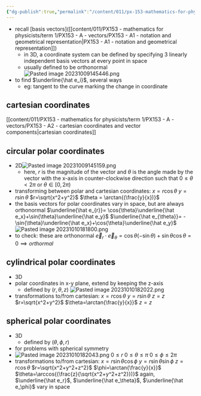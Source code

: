 ```yaml
---
{"dg-publish":true,"permalink":"/content/011/px-153-mathematics-for-physicists/term-1/px-153-a-vectors/px-153-a5-coordinate-systems/","created":"2024-11-25T10:50:32.000+00:00","updated":"2024-11-26T23:13:12.269+00:00"}
---
```


- recall [basis vectors]([[content/011/PX153 - mathematics for physicists/term 1/PX153 - A - vectors/PX153 - A1 - notation and geometrical representation\|PX153 - A1 - notation and geometrical representation]])
	- in 3D, a coordinate system can be defined by specifying 3 linearly independent basis vectors at every point in space
	- usually defined to be orthonormal ![Pasted image 20231009145446.png](/img/user/pics/Pasted%20image%2020231009145446.png)
- to find $\underline{\hat e_i}$, several ways
	- eg: tangent to the curve marking the change in coordinate
## cartesian coordinates
[[content/011/PX153 - mathematics for physicists/term 1/PX153 - A - vectors/PX153 - A2 - cartesian coordinates and vector components\|cartesian coordinates]]
## circular polar coordinates
- 2D![Pasted image 20231009145159.png](/img/user/pics/Pasted%20image%2020231009145159.png)
	- here, $r$ is the magnitude of the vector and $\theta$ is the angle made by the vector with the x-axis in counter-clockwise direction such that $0 \leq \theta < 2\pi$ or $\theta \in [0,2\pi)$
- transforming between polar and cartesian coordinates:
	 $x = r \cos{\theta}$
	 $y = r \sin{\theta}$
		 $r=\sqrt{x^2+y^2}$
		 $\theta = \arctan{(\frac{y}{x})}$
- the basis vectors for polar coordinates vary in space, but are always orthonormal
		$\underline{\hat e_{r}}= \cos{\theta}\underline{\hat e_x}+\sin{\theta}\underline{\hat e_y}$
		$\underline{\hat e_{\theta}}= -\sin{\theta}\underline{\hat e_x}+\cos{\theta}\underline{\hat e_y}$
			![Pasted image 20231010181800.png](/img/user/pics/Pasted%20image%2020231010181800.png)
- to check: these are orthonormal
	$\vec e_r \cdot \vec e_\theta=\cos{\theta}(-\sin{\theta})+\sin{\theta}\cos{\theta}=0\implies orthormal$
## cylindrical polar coordinates
- 3D
- polar coordinates in x-y plane, extend by keeping the z-axis
	- defined by $(r,\theta,z)$
![Pasted image 20231010182022.png](/img/user/pics/Pasted%20image%2020231010182022.png)
- transformations to/from cartesian:
		$x=r\cos{\theta}$
		$y=r\sin{\theta}$
		$z=z$
			$r=\sqrt{x^2+y^2}$
			$\theta=\arctan{\frac{y}{x}}$
			$z=z$
## spherical polar coordinates
- 3D
	- defined by $(\theta, \phi, r)$
- for problems with spherical symmetry
- ![Pasted image 20231010182043.png](/img/user/pics/Pasted%20image%2020231010182043.png)
		$0\leq r$
		$0\leq \theta \leq \pi$
		$0\leq \phi \leq 2\pi$
- transformations to/from cartesian:
		$x = r\sin{\theta}\cos{\phi}$
		$y=r\sin{\theta}\sin{\phi}$
		$z=r\cos{\theta}$
			$r=\sqrt{x^2+y^2+z^2}$
			$\phi=\arctan{\frac{y}{x}}$
			$\theta=\arccos{(\frac{z}{\sqrt{x^2+y^2+z^2}})}$
		again, $\underline{\hat e_r}$, $\underline{\hat e_\theta}$, $\underline{\hat e_\phi}$ vary in space		